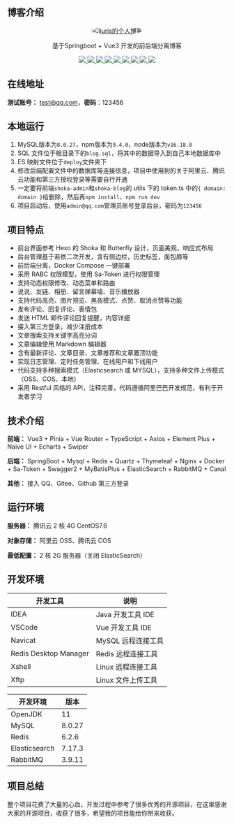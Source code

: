 ## 博客介绍

<p align="center">
  <a href="https://www.ttkwsd.top">
    <img src="https://i.328888.xyz/2023/04/24/ioyaxc.png" alt="liuris的个人博客" style="border-radius: 50%;">
  </a>
</p>

<p align="center">
   基于Springboot + Vue3 开发的前后端分离博客
</p>

<p align="center">
   <a target="_blank" href="https://github.com/ttkican/Blog">
      <img src="https://img.shields.io/badge/JDK-11-green"/>
      <img src="https://img.shields.io/badge/springboot-2.6.14-green"/>
      <img src="https://img.shields.io/badge/saToken-1.34.0-green"/>
      <img src="https://img.shields.io/badge/vue-3.x-green"/>
      <img src="https://img.shields.io/badge/mysql-8.0.27-green"/>
      <img src="https://img.shields.io/badge/mybatis--plus-3.5.2-green"/>
      <img src="https://img.shields.io/badge/redis-6.2.6-green"/>
      <img src="https://img.shields.io/badge/elasticsearch-7.17.3-green"/>
      <img src="https://img.shields.io/badge/rabbitmq-3.9.11-green"/>
   </a>
</p>

## 在线地址


**测试账号：** test@qq.com，**密码**：123456


## 本地运行

1. MySQL版本为`8.0.27`，npm版本为`9.4.0`，node版本为`v16.18.0`
2. SQL 文件位于根目录下的`blog.sql`，将其中的数据导入到自己本地数据库中
3. ES 映射文件位于`deploy`文件夹下
4. 修改后端配置文件中的数据库等连接信息，项目中使用到的关于阿里云、腾讯云功能和第三方授权登录等需要自行开通
5. 一定要将前端`shoka-admin`和`shoka-blog`的 utils 下的 token.ts 中的`{ domain: domain }`给删除，然后再`npm install`、`npm run dev`
6. 项目启动后，使用`admin@qq.com`管理员账号登录后台，密码为`123456`

## 项目特点

- 前台界面参考 Hexo 的 Shoka 和 Butterfly 设计，页面美观，响应式布局
- 后台管理基于若依二次开发，含有侧边栏，历史标签，面包屑等
- 前后端分离，Docker Compose 一键部署
- 采用 RABC 权限模型，使用 Sa-Token 进行权限管理
- 支持动态权限修改、动态菜单和路由
- 说说、友链、相册、留言弹幕墙、音乐播放器
- 支持代码高亮、图片预览、黑夜模式、点赞、取消点赞等功能
- 发布评论、回复评论、表情包
- 发送 HTML 邮件评论回复提醒，内容详细
- 接入第三方登录，减少注册成本
- 文章搜索支持关键字高亮分词
- 文章编辑使用 Markdown 编辑器
- 含有最新评论、文章目录、文章推荐和文章置顶功能
- 实现日志管理、定时任务管理、在线用户和下线用户
- 代码支持多种搜索模式（Elasticsearch 或 MYSQL），支持多种文件上传模式（OSS、COS、本地）
- 采用 Restful 风格的 API，注释完善，代码遵循阿里巴巴开发规范，有利于开发者学习

## 技术介绍

**前端：** Vue3 + Pinia + Vue Router + TypeScript + Axios + Element Plus + Naive UI + Echarts + Swiper

**后端：** SpringBoot + Mysql + Redis + Quartz + Thymeleaf + Nginx + Docker + Sa-Token + Swagger2 + MyBatisPlus + ElasticSearch + RabbitMQ + Canal

**其他：** 接入 QQ、Gitee、Github 第三方登录

## 运行环境

**服务器：** 腾讯云 2 核 4G CentOS7.6

**对象存储：** 阿里云 OSS、腾讯云 COS

**最低配置：** 2 核 2G 服务器（关闭 ElasticSearch）

## 开发环境

| 开发工具              | 说明               |
| --------------------- | ------------------ |
| IDEA                  | Java 开发工具 IDE  |
| VSCode                | Vue 开发工具 IDE   |
| Navicat               | MySQL 远程连接工具 |
| Redis Desktop Manager | Redis 远程连接工具 |
| Xshell                | Linux 远程连接工具 |
| Xftp                  | Linux 文件上传工具 |

| 开发环境      | 版本   |
| ------------- | ------ |
| OpenJDK       | 11     |
| MySQL         | 8.0.27 |
| Redis         | 6.2.6  |
| Elasticsearch | 7.17.3 |
| RabbitMQ      | 3.9.11 |



## 项目总结

整个项目花费了大量的心血，开发过程中参考了很多优秀的开源项目，在这里感谢大家的开源项目，收获了很多，希望我的项目能给你带来收获。
